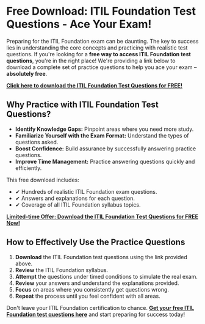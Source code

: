 # Free Download: ITIL Foundation Test Questions - Ace Your Exam!

Preparing for the ITIL Foundation exam can be daunting. The key to success lies in understanding the core concepts and practicing with realistic test questions. If you're looking for a **free way to access ITIL Foundation test questions**, you're in the right place! We're providing a link below to download a complete set of practice questions to help you ace your exam – **absolutely free**.

[**Click here to download the ITIL Foundation Test Questions for FREE!**](https://udemywork.com/itil-foundation-test-questions)

## Why Practice with ITIL Foundation Test Questions?

*   **Identify Knowledge Gaps:** Pinpoint areas where you need more study.
*   **Familiarize Yourself with the Exam Format:** Understand the types of questions asked.
*   **Boost Confidence:** Build assurance by successfully answering practice questions.
*   **Improve Time Management:** Practice answering questions quickly and efficiently.

This free download includes:

*   ✔ Hundreds of realistic ITIL Foundation exam questions.
*   ✔ Answers and explanations for each question.
*   ✔ Coverage of all ITIL Foundation syllabus topics.

[**Limited-time Offer: Download the ITIL Foundation Test Questions for FREE Now!**](https://udemywork.com/itil-foundation-test-questions)

## How to Effectively Use the Practice Questions

1.  **Download** the ITIL Foundation test questions using the link provided above.
2.  **Review** the ITIL Foundation syllabus.
3.  **Attempt** the questions under timed conditions to simulate the real exam.
4.  **Review** your answers and understand the explanations provided.
5.  **Focus** on areas where you consistently get questions wrong.
6.  **Repeat** the process until you feel confident with all areas.

Don't leave your ITIL Foundation certification to chance. **[Get your free ITIL Foundation test questions here](https://udemywork.com/itil-foundation-test-questions)** and start preparing for success today!
